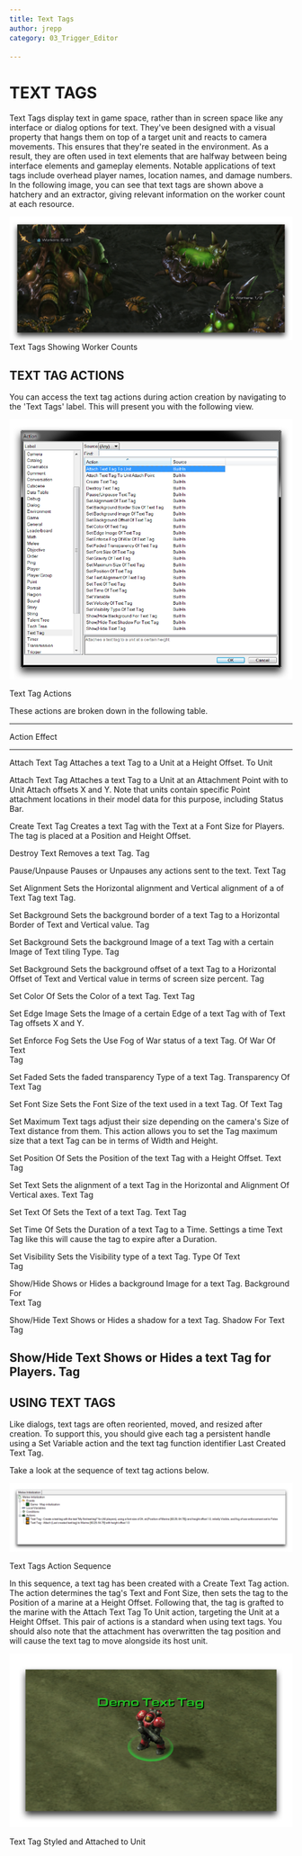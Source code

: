 ```yaml
---
title: Text Tags
author: jrepp
category: 03_Trigger_Editor

---
```

TEXT TAGS
=========

Text Tags display text in game space, rather than in screen space like
any interface or dialog options for text. They've been designed with a
visual property that hangs them on top of a target unit and reacts to
camera movements. This ensures that they're seated in the environment.
As a result, they are often used in text elements that are halfway
between being interface elements and gameplay elements. Notable
applications of text tags include overhead player names, location names,
and damage numbers. In the following image, you can see that text tags
are shown above a hatchery and an extractor, giving relevant information
on the worker count at each resource.

![Image](./047_Text_Tags/image1.png) Text Tags Showing Worker Counts

TEXT TAG ACTIONS
----------------

You can access the text tag actions during action creation by navigating
to the 'Text Tags' label. This will present you with the following view.

![Image](./047_Text_Tags/image2.png)

Text Tag Actions

These actions are broken down in the following table.

  --------------------------------------------------------------------------
  Action          Effect
  --------------- ----------------------------------------------------------
  Attach Text Tag Attaches a text Tag to a Unit at a Height Offset.
  To Unit         

  Attach Text Tag Attaches a text Tag to a Unit at an Attachment Point with
  to Unit Attach  offsets X and Y. Note that units contain specific
  Point           attachment locations in their model data for this purpose,
                  including Status Bar.

  Create Text Tag Creates a text Tag with the Text at a Font Size for
                  Players. The tag is placed at a Position and Height
                  Offset.

  Destroy Text    Removes a text Tag.
  Tag             

  Pause/Unpause   Pauses or Unpauses any actions sent to the text.
  Text Tag        

  Set Alignment   Sets the Horizontal alignment and Vertical alignment of a
  of Text Tag     text Tag.

  Set Background  Sets the background border of a text Tag to a Horizontal
  Border of Text  and Vertical value.
  Tag             

  Set Background  Sets the background Image of a text Tag with a certain
  Image of Text   tiling Type.
  Tag             

  Set Background  Sets the background offset of a text Tag to a Horizontal
  Offset of Text  and Vertical value in terms of screen size percent.
  Tag             

  Set Color Of    Sets the Color of a text Tag.
  Text Tag        

  Set Edge Image  Sets the Image of a certain Edge of a text Tag with
  of Text Tag     offsets X and Y.

  Set Enforce Fog Sets the Use Fog of War status of a text Tag.
  Of War Of Text  
  Tag             

  Set Faded       Sets the faded transparency Type of a text Tag.
  Transparency Of 
  Text Tag        

  Set Font Size   Sets the Font Size of the text used in a text Tag.
  Of Text Tag     

  Set Maximum     Text tags adjust their size depending on the camera's
  Size of Text    distance from them. This action allows you to set the
  Tag             maximum size that a text Tag can be in terms of Width and
                  Height.

  Set Position Of Sets the Position of the text Tag with a Height Offset.
  Text Tag        

  Set Text        Sets the alignment of a text Tag in the Horizontal and
  Alignment Of    Vertical axes.
  Text Tag        

  Set Text Of     Sets the Text of a text Tag.
  Text Tag        

  Set Time Of     Sets the Duration of a text Tag to a Time. Settings a time
  Text Tag        like this will cause the tag to expire after a Duration.

  Set Visibility  Sets the Visibility type of a text Tag.
  Type Of Text    
  Tag             

  Show/Hide       Shows or Hides a background Image for a text Tag.
  Background For  
  Text Tag        

  Show/Hide Text  Shows or Hides a shadow for a text Tag.
  Shadow For Text 
  Tag             

  Show/Hide Text  Shows or Hides a text Tag for Players.
  Tag             
  --------------------------------------------------------------------------

USING TEXT TAGS
---------------

Like dialogs, text tags are often reoriented, moved, and resized after
creation. To support this, you should give each tag a persistent handle
using a Set Variable action and the text tag function identifier Last
Created Text Tag.

Take a look at the sequence of text tag actions below.

![Image](./047_Text_Tags/image3.png)

Text Tags Action Sequence

In this sequence, a text tag has been created with a Create Text Tag
action. The action determines the tag's Text and Font Size, then sets
the tag to the Position of a marine at a Height Offset. Following that,
the tag is grafted to the marine with the Attach Text Tag To Unit
action, targeting the Unit at a Height Offset. This pair of actions is a
standard when using text tags. You should also note that the attachment
has overwritten the tag position and will cause the text tag to move
alongside its host unit.

![Image](./047_Text_Tags/image4.png)

Text Tag Styled and Attached to Unit
